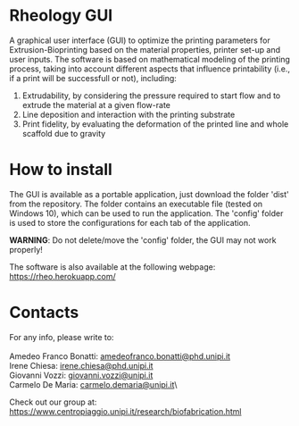 # Rheology GUI

A graphical user interface (GUI) to optimize the printing parameters for Extrusion-Bioprinting based on the material properties, printer set-up and user inputs. The software is based on mathematical modeling of the printing process, taking into account different aspects that influence printability (i.e., if a print will be successfull or not), including:
1. Extrudability, by considering the pressure required to start flow and to extrude the material at a given flow-rate
2. Line deposition and interaction with the printing substrate
3. Print fidelity, by evaluating the deformation of the printed line and whole scaffold due to gravity

# How to install
The GUI is available as a portable application, just download the folder 'dist' from the repository.
The folder contains an executable file (tested on Windows 10), which can be used to run the application. The 'config' folder is used to store the configurations for each tab of the application.

**WARNING**: Do not delete/move the 'config' folder, the GUI may not work properly!

The software is also available at the following webpage: <https://rheo.herokuapp.com/>

# Contacts
For any info, please write to:\
\
Amedeo Franco Bonatti: <amedeofranco.bonatti@phd.unipi.it>\
Irene Chiesa: <irene.chiesa@phd.unipi.it>\
Giovanni Vozzi: <giovanni.vozzi@unipi.it>\
Carmelo De Maria: <carmelo.demaria@unipi.it>\

Check out our group at: https://www.centropiaggio.unipi.it/research/biofabrication.html
